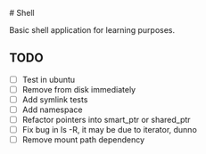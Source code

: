 # Shell

Basic shell application for learning purposes.

## TODO
- [ ] Test in ubuntu
- [ ] Remove from disk immediately
- [ ] Add symlink tests
- [ ] Add namespace
- [ ] Refactor pointers into smart_ptr or shared_ptr
- [ ] Fix bug in ls -R, it may be due to iterator, dunno
- [ ] Remove mount path dependency
